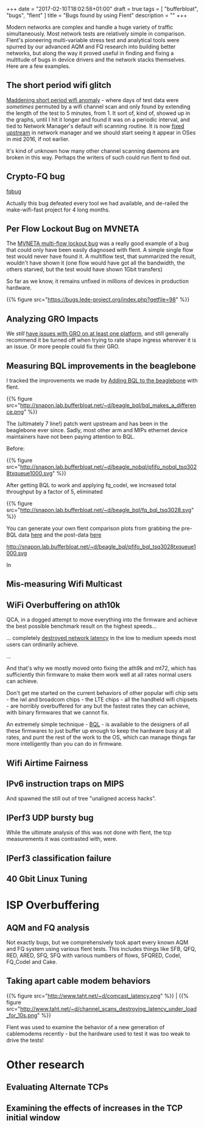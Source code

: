 +++
date = "2017-02-10T18:02:58+01:00"
draft = true
tags = [ "bufferbloat", "bugs", "flent" ]
title = "Bugs found by using Flent"
description = ""
+++

Modern networks are complex and handle a huge variety of traffic
simultaneously. Most network tests are relatively simple in comparison.
Flent's pioneering multi-variable stress test and analytical tools were
spurred by our advanced AQM and FQ research into building better
networks, but along the way it proved useful in finding and fixing a
multitude of bugs in device drivers and the network stacks themselves.
Here are a few examples.


The short period wifi glitch
----------------------------------

[Maddening short period wifi anomaly](/posts/disabling_channel_scans) - where
days of test data were *sometimes* permuted by a wifi channel scan and
only found by extending the length of the test to 5 minutes, from 1. It
sort of, kind of, showed up in the graphs, until I hit it longer and
found it was on a periodic interval, and tied to Network Manager's
default wifi scanning routine. It is now [fixed upstream](fixme) in
network manager and we should start seeing it appear in OSes in mid
2016, if not earlier.

It's kind of unknown how many other channel scanning daemons are broken
in this way. Perhaps the writers of such could run flent to find out.

Crypto-FQ bug
-------------

[fqbug](/posts/fq_bug)

Actually this bug defeated every tool we had available, and de-railed
the make-wifi-fast project for 4 long months.

Per Flow Lockout Bug on MVNETA
--------------------

The
[MVNETA multi-flow lockout bug](https://bugs.lede-project.org/index.php?do=details&task_id=294)
was a really good example of a bug that could only have been easily
diagnosed with flent. A simple single flow test would never
have found it. A multiflow test, that summarized the result, wouldn't
have shown it (one flow would have got all the bandwidth, the others
starved, but the test would have shown 1Gbit transfers)

So far as we know, it remains unfixed in millions of devices in
production hardware.

{{% figure src="https://bugs.lede-project.org/index.php?getfile=98" %}}

Analyzing GRO Impacts
---------------------

We *still* [have issues with GRO on at least one platform](fixme), and
still generally recommend it be turned off when trying to rate shape
ingress wherever it is an issue. Or more people could fix their GRO.

Measuring BQL improvements in the beaglebone
----------------------------

I tracked the improvements we made by
[Adding BQL to the beaglebone](/post/beaglebone_gets_bql) with flent.

{{% figure
src="http://snapon.lab.bufferbloat.net/~d/beagle_bql/bql_makes_a_difference.png"
%}}

The (ultimately 7 line!) patch went upstream and has been in the beaglebone ever since.
Sadly, most other arm and MIPs ethernet device maintainers have not been paying
attention to BQL.

Before:

{{% figure
src="http://snapon.lab.bufferbloat.net/~d/beagle_nobql/pfifo_nobql_tsq3028txqueue1000.svg"
%}}

After getting BQL to work and applying fq_codel, we increased total
throughput by a factor of 5, eliminated

{{% figure
src="http://snapon.lab.bufferbloat.net/~d/beagle_bql/fq_bql_tsq3028.svg"
%}}

You can generate your own flent comparison plots from grabbing the
pre-BQL data
[here](http://snapon.lab.bufferbloat.net/~d/beagle_nobql/) and the
post-data [here](http://snapon.lab.bufferbloat.net/~d/beagle_bql/)

http://snapon.lab.bufferbloat.net/~d/beagle_bql/pfifo_bql_tsq3028txqueue1000.svg

In

Mis-measuring Wifi Multicast
----------------------------------


WiFi Overbuffering on ath10k
----------------------------

QCA, in a dogged attempt to move everything into the firmware and
achieve the best possible benchmark result on the highest speeds...

... completely [destroyed network latency](fixme) in the low to medium speeds most users
can ordinarily achieve.

...

And that's why we mostly moved onto fixing the ath9k and mt72, which has
sufficiently thin firmware to make them work well at all rates normal
users can achieve.

Don't get me started on the current behaviors of other popular wifi chip
sets - the iwl and broadcom chips - the LTE chips - all the handheld
wifi chipsets - are horribly overbuffered for any but the fastest rates
they can achieve, with binary firmwares that we cannot fix.

An extremely simple technique -
[BQL](https://lwn.net/Articles/454390/) - is available to the designers
of all these firmwares to just buffer up enough to keep the hardware
busy at all rates, and punt the rest of the work to the OS, which can
manage things far more intelligently than you can do in firmware.

Wifi Airtime Fairness
---------------------


IPv6 instruction traps on MIPS
-----------------------

And spawned the still out of tree "unaligned access hacks".

IPerf3 UDP bursty bug
---------------------

While the ultimate analysis of this was not done with flent, the tcp
measurements it was contrasted with, were.


IPerf3 classification failure
-----------------------------


40 Gbit Linux Tuning
-----------------------------

ISP Overbuffering
=================


AQM and FQ analysis
-----------------------------

Not exactly bugs, but we comprehensively took apart every known AQM and
FQ system using various flent tests. This includes things like SFB, QFQ,
RED, ARED, SFQ, SFQ with various numbers of flows, SFQRED, Codel,
FQ_Codel and Cake.


Taking apart cable modem behaviors
------------------------------

{{% figure src="http://www.taht.net/~d/comcast_latency.png" %}} | {{% figure src="http://www.taht.net/~d/channel_scans_destroying_latency_under_load_for_10s.png" %}}

Flent was used to examine the behavior of a new generation of
cablemodems recently - but the hardware used to test it was too weak to
drive the tests!

Other research
==============

Evaluating Alternate TCPs
-------------------------

Examining the effects of increases in the TCP initial window
------------------------------------------------------------
